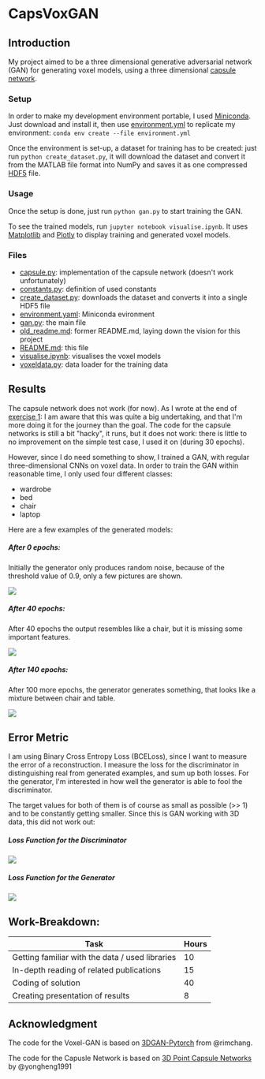# CapsVoxGAN

## Introduction

My project aimed to be a three dimensional generative adversarial network (GAN) for generating voxel models, using a three dimensional [capsule network](http://papers.nips.cc/paper/6975-dynamic-routing-between-capsules).

### Setup
In order to make my development environment portable, I used [Miniconda](https://docs.conda.io/en/latest/miniconda.html). Just download and install it, then use [environment.yml](environment.yml) to replicate my environment: ```conda env create --file environment.yml```

Once the environment is set-up, a dataset for training has to be created: just run ```python create_dataset.py```, it will download the dataset and convert it from the MATLAB file format into NumPy and saves it as one compressed [HDF5](https://www.hdfgroup.org/solutions/hdf5/) file.

### Usage
Once the setup is done, just run ```python gan.py``` to start training the GAN.

To see the trained models, run ```jupyter notebook visualise.ipynb```. It uses [Matplotlib](https://matplotlib.org/) and [Plotly](https://plot.ly/) to display training and generated voxel models. 

### Files

* [capsule.py](capsule.py): implementation of the capsule network (doesn't work unfortunately)
* [constants.py](constants.py): definition of used constants
* [create_dataset.py](create_dataset.py): downloads the dataset and converts it into a single HDF5 file
* [environment.yaml](environment.yml): Miniconda evironment 
* [gan.py](gan.py): the main file 
* [old_readme.md](old_readme.md): former README.md, laying down the vision for this project
* [README.md](README.md): this file
* [visualise.ipynb](visualise.ipynb): visualises the voxel models
* [voxeldata.py](voxeldata.py): data loader for the training data

## Results

The capsule network does not work (for now). As I wrote at the end of [exercise 1](old_readme.md): I am aware that this was quite a big undertaking, and that I'm more doing it for the journey than the goal. The code for the capsule networks is still a bit "hacky", it runs, but it does not work: there is little to no improvement on the simple test case, I used it on (during 30 epochs).  

However, since I do need something to show, I trained a GAN, with regular three-dimensional CNNs on voxel data. In order to train the GAN within reasonable time, I only used four different classes:
* wardrobe
* bed
* chair
* laptop

Here are a few examples of the generated models:

##### After 0 epochs:

Initially the generator only produces random noise, because of the threshold value of 0.9, only a few pictures are shown.

![](plots/epoch0000.png)

##### After 40 epochs:

After 40 epochs the output resembles like a chair, but it is missing some important features. 

![](plots/epoch0040.png)

##### After 140 epochs:

After 100 more epochs, the generator generates something, that looks like a mixture between chair and table.

![](plots/epoch0140.png)
  

## Error Metric

I am using Binary Cross Entropy Loss (BCELoss), since I want to measure the error of a reconstruction. I measure the loss for the discriminator in distinguishing real from generated examples, and sum up both losses. For the generator, I'm interested in how well the generator is able to fool the discriminator. 

The target values for both of them is of course as small as possible (>> 1) and to be constantly getting smaller. Since this is GAN working with 3D data, this did not work out:

##### Loss Function for the Discriminator

![](plots/discriminator_loss.png)

##### Loss Function for the Generator

![](plots/generator_loss.png)  

## Work-Breakdown:

Task | Hours
--- | ---
Getting familiar with the data / used libraries | 10
In-depth reading of related publications | 15
Coding of solution | 40
Creating presentation of results | 8

## Acknowledgment

The code for the Voxel-GAN is based on [3DGAN-Pytorch](https://github.com/rimchang/3DGAN-Pytorch) from @rimchang.

The code for the Capusle Network is based on [3D Point Capsule Networks](https://github.com/yongheng1991/3D-point-capsule-networks) by @yongheng1991
